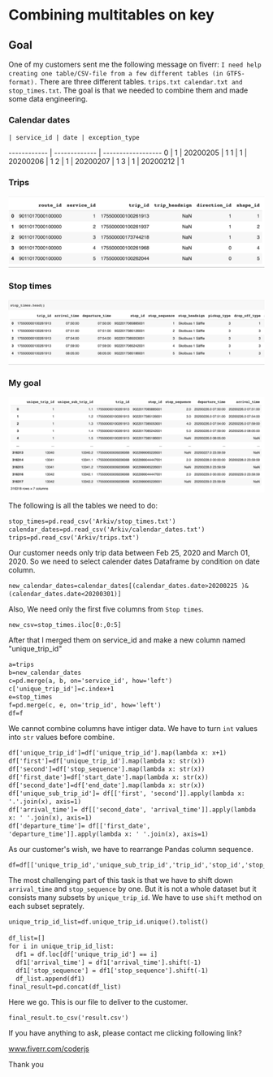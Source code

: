 # Combining multitables on key

## Goal
One of my customers sent me the following message on fiverr: `I need help creating one table/CSV-file from a few different tables (in GTFS-format).` 
There are three different tables. `trips.txt calendar.txt and stop_times.txt`. The goal is that we needed to combine them and made some data engineering. 

### Calendar dates

    | service_id | date | exception_type
------------ | ------------- | ------------------
0 | 1 | 20200205 | 1
1 | 1 | 20200206 | 1
2 | 1 | 20200207 | 1
3 | 1 | 20200212 | 1


### Trips

![trips](/images/trips.png)

### Stop times

![stop times](/images/stop_times.png)

### My goal

![Final](/images/final.png)

The following is all the tables we need to do:

	stop_times=pd.read_csv('Arkiv/stop_times.txt')
	calendar_dates=pd.read_csv('Arkiv/calendar_dates.txt')
	trips=pd.read_csv('Arkiv/trips.txt')

Our customer needs only trip data between Feb 25, 2020 and March 01, 2020. So we need to select calender dates Dataframe by condition on date column. 

	new_calendar_dates=calendar_dates[(calendar_dates.date>20200225 )& (calendar_dates.date<20200301)]

Also, We need only the first five columns from `Stop times`. 

	new_csv=stop_times.iloc[0:,0:5]

After that I merged them on service_id and make a new column named "unique_trip_id"

	a=trips
	b=new_calendar_dates
	c=pd.merge(a, b, on='service_id', how='left')
	c['unique_trip_id']=c.index+1
	e=stop_times
	f=pd.merge(c, e, on='trip_id', how='left')
	df=f
We cannot combine columns have intiger data. We have to turn `int` values into `str` values before combine.

	df['unique_trip_id']=df['unique_trip_id'].map(lambda x: x+1)
	df['first']=df['unique_trip_id'].map(lambda x: str(x))
	df['second']=df['stop_sequence'].map(lambda x: str(x))
	df['first_date']=df['start_date'].map(lambda x: str(x))
	df['second_date']=df['end_date'].map(lambda x: str(x))
	df['unique_sub_trip_id']= df[['first', 'second']].apply(lambda x: '.'.join(x), axis=1)
	df['arrival_time']= df[['second_date', 'arrival_time']].apply(lambda x: ' '.join(x), axis=1)
	df['departure_time']= df[['first_date', 'departure_time']].apply(lambda x: ' '.join(x), axis=1)

As our customer's wish, we have to rearrange Pandas column sequence. 

	df=df[['unique_trip_id','unique_sub_trip_id','trip_id','stop_id','stop_sequence','arrival_time','departure_time']]

The most challenging part of this task is that we have to shift down `arrival_time` and `stop_sequence` by one. But it is not a whole dataset but it consists many subsets by `unique_trip_id`. We have to use `shift` method on each subset seprately. 


	unique_trip_id_list=df.unique_trip_id.unique().tolist()

	df_list=[]
	for i in unique_trip_id_list:
	  df1 = df.loc[df['unique_trip_id'] == i]
	  df1['arrival_time'] = df1['arrival_time'].shift(-1)
	  df1['stop_sequence'] = df1['stop_sequence'].shift(-1)
	  df_list.append(df1)
	final_result=pd.concat(df_list)

Here we go. This is our file to deliver to the customer. 

	final_result.to_csv('result.csv')

If you have anything to ask, please contact me clicking following link? 

www.fiverr.com/coderjs

Thank you